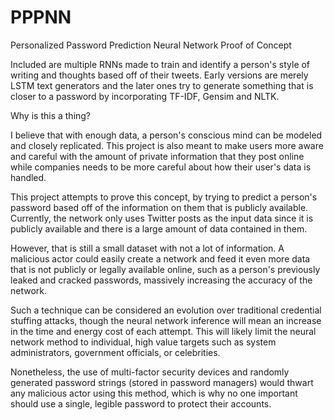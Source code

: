 # PPPNN
Personalized Password Prediction Neural Network Proof of Concept

Included are multiple RNNs made to train and identify a person's style of writing and thoughts based off of their tweets. Early versions are merely LSTM text generators and the later ones try to generate something that is closer to a password by incorporating TF-IDF, Gensim and NLTK.

Why is this a thing?

I believe that with enough data, a person's conscious mind can be modeled and closely replicated. This project is also meant to make users more aware and careful with the amount of private information that they post online while companies needs to be more careful about how their user's data is handled.

This project attempts to prove this concept, by trying to predict a person's password based off of the information on them that is publicly available. Currently, the network only uses Twitter posts as the input data since it is publicly available and there is a large amount of data contained in them. 

However, that is still a small dataset with not a lot of information. A malicious actor could easily create a network and feed it even more data that is not publicly or legally available online, such as a person's previously leaked and cracked passwords, massively increasing the accuracy of the network. 

Such a technique can be considered an evolution over traditional credential stuffing attacks, though the neural network inference will mean an increase in the time and energy cost of each attempt. This will likely limit the neural network method to individual, high value targets such as system administrators, government officials, or celebrities.

Nonetheless, the use of multi-factor security devices and randomly generated password strings (stored in password managers) would thwart any malicious actor using this method, which is why no one important should use a single, legible password to protect their accounts. 
